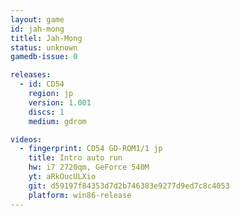 ```yaml
---
layout: game
id: jah-mong
titlel: Jah-Mong
status: unknown
gamedb-issue: 0

releases:
  - id: CD54
    region: jp
    version: 1.001
    discs: 1
    medium: gdrom

videos:
  - fingerprint: CD54 GD-ROM1/1 jp
    title: Intro auto run
    hw: i7 2720qm, GeForce 540M
    yt: aRkOucULXio
    git: d59197f84353d7d2b746383e9277d9ed7c8c4053
    platform: win86-release
---
```

